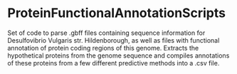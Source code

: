 # ProteinFunctionalAnnotationScripts

Set of code to parse .gbff files containing sequence information for Desulfovibrio Vulgaris str.
Hildenborough, as well as files with functional annotation of protein coding regions of this genome. 
Extracts the hypothetical proteins from the genome sequence and compiles annotations of these proteins
from a few different predictive methods into a .csv file. 
